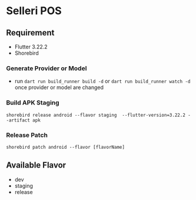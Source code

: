 # Selleri POS

## Requirement

- Flutter 3.22.2
- Shorebird

### Generate Provider or Model

- run `dart run build_runner build -d` or `dart run build_runner watch -d` once provider or model are changed

### Build APK Staging

```
shorebird release android --flavor staging  --flutter-version=3.22.2 --artifact apk
```

### Release Patch

```
shorebird patch android --flavor [flavorName]
```


## Available Flavor

- dev
- staging
- release
